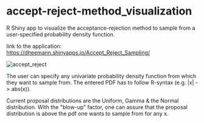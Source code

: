 # accept-reject-method_visualization
R Shiny app to visualize the acceptance-rejection method to sample from a user-specified probability density function.


link to the application:
https://dheemann.shinyapps.io/Accept_Reject_Sampling/



![accept_reject](https://user-images.githubusercontent.com/36103689/48264018-5e7ee780-e428-11e8-8551-cfa8b7cb5303.png)


The user can specify any univariate probability density function from which they want to sample from. 
The entered PDF has to follow R-syntax (e.g. |x| -> abs(x)).

Current proposal distributions are the Uniform, Gamma & the Normal distribution. 
With the "blow-up" factor, one can assure that the proposal distribution is above the pdf one wants to sample from for any x.
